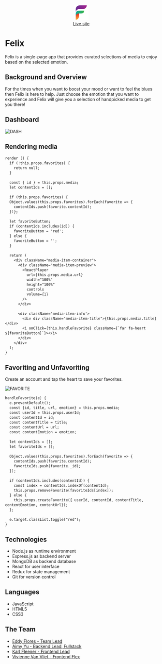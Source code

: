 <div align="center">
  <img width="50px" src="frontend/public/felix_logo.png" >
</div>

<div align="center">
    <a href="http://app-felix.herokuapp.com/#/">Live site</a>
</div>

# Felix

Felix is a single-page app that provides curated selections of media to enjoy based on the selected emotion.

## Background and Overview

For the times when you want to boost your mood or want to feel the blues then Felix is here to help. Just choose the emotion that you want to experience and Felix will give you a selection of handpicked media to get you there!

## Dashboard

![DASH](https://felixgroupmern.s3.amazonaws.com/new-dash.png)

## Rendering media

```
render () {
  if (!this.props.favorites) {
    return null;
  }
  
  const { id } = this.props.media;
  let contentIds = [];

  if (this.props.favorites) {
  Object.values(this.props.favorites).forEach(favorite => {
    contentIds.push(favorite.contentId);
  })};

  let favoriteButton;
  if (contentIds.includes(id)) {
    favoriteButton = 'red';
  } else {
    favoriteButton = '';
  }

  return (
    <div className="media-item-container">
      <div className="media-item-preview">
        <ReactPlayer
          url={this.props.media.url}
          width="100%"
          height="100%"
          controls
          volume={1}
        />
      </div>

      <div className='media-item-info'>
        <div div className="media-item-title">{this.props.media.title}</div>
        <i onClick={this.handleFavorite} className={`far fa-heart ${favoriteButton}`}></i>
      </div>
    </div>
  );
}
```

## Favoriting and Unfavoriting

Create an account and tap the heart to save your favorites.

![FAVORITE](https://felixgroupmern.s3.amazonaws.com/new-fav.png)

```
handleFavorite(e) {
  e.preventDefault();
  const {id, title, url, emotion} = this.props.media;
  const userId = this.props.userId;
  const contentId = id;
  const contentTitle = title;
  const contentUrl = url;
  const contentEmotion = emotion;
  
  let contentIds = [];
  let favoriteIds = [];

  Object.values(this.props.favorites).forEach(favorite => {
    contentIds.push(favorite.contentId);
    favoriteIds.push(favorite._id);
  });
  
  if (contentIds.includes(contentId)) {
    const index = contentIds.indexOf(contentId);
    this.props.removeFavorite(favoriteIds[index]);
  } else {
    this.props.createFavorite({ userId, contentId, contentTitle, contentEmotion, contentUrl});
  };

  e.target.classList.toggle("red");
}
```



## Technologies

- Node.js as runtime environment
- Express.js as backend server
- MongoDB as backend database
- React for user interface
- Redux for state management
- Git for version control

## Languages 

- JavaScript
- HTML5
- CSS3

## The Team

- [Eddy Flores - Team Lead](https://github.com/makaveddy)
- [Aimy Yu - Backend Lead, Fullstack](https://github.com/aimyaa)
- [Karl Fleener - Frontend Lead](https://github.com/karlfleener)
- [Vivienne Van Vliet - Frontend Flex](https://github.com/cleopatra2035)


